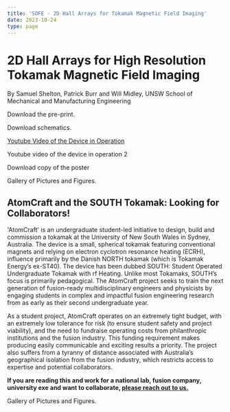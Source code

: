 ```yaml
---
title: 'SOFE - 2D Hall Arrays for Tokamak Magnetic Field Imaging'
date: 2023-10-24
type: page
---
```


# 2D Hall Arrays for High Resolution Tokamak Magnetic Field Imaging

By Samuel Shelton, Patrick Burr and Will Midley, UNSW School of Mechanical and Manufacturing Engineering

Download the pre-print.

Download schematics.

[Youtube Video of the Device in Operation](https://youtu.be/roVHeTKtLwU)

Youtube video of the device in operation 2

Download copy of the poster

Gallery of Pictures and Figures.

## AtomCraft and the SOUTH Tokamak: Looking for Collaborators!

'AtomCraft' is an undergraduate student-led initiative to design, build and commission a tokamak at the University of New South Wales in Sydney, Australia. The device is a small, spherical tokamak featuring conventional magnets and relying on electron cyclotron resonance heating (ECRH), influence primarily by the Danish NORTH tokamak (which is Tokamak Energy’s ex-ST40). The device has been dubbed SOUTH: Student Operated Undergraduate Tokamak with rf Heating. Unlike most Tokamaks, SOUTH’s focus is primarily pedagogical. The AtomCraft project seeks to train the next generation of fusion-ready multidisciplinary engineers and physicists by engaging students in complex and impactful fusion engineering research from as early as their second undergraduate year.

As a student project, AtomCraft operates on an extremely tight budget, with an extremely low tolerance for risk (to ensure student safety and project viability), and the need to fundraise operating costs from philanthropic institutions and the fusion industry. This funding requirement makes producing easily communicable and exciting results a priority. The project also suffers from a tyranny of distance associated with Australia’s geographical isolation from the fusion industry, which restricts access to expertise and potential collaborators.

**If you are reading this and work for a national lab, fusion company, university exe and want to collaborate, [please reach out to us.](https://linktr.ee/atomcraftunsw)**

Gallery of Pictures and Figures.
